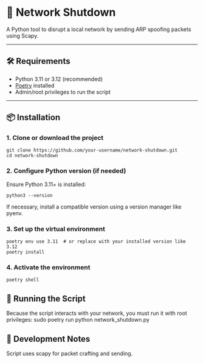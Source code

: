 # 🚨 Network Shutdown

A Python tool to disrupt a local network by sending ARP spoofing packets using Scapy.

---

## 🛠 Requirements

- Python 3.11 or 3.12 (recommended)
- [Poetry](https://python-poetry.org/docs/#installation) installed
- Admin/root privileges to run the script

---

## 📦 Installation

### 1. Clone or download the project

    git clone https://github.com/your-username/network-shutdown.git
    cd network-shutdown

### 2. Configure Python version (if needed)
Ensure Python 3.11+ is installed:

    python3 --version

If necessary, install a compatible version using a version manager like pyenv.

### 3. Set up the virtual environment

    poetry env use 3.11  # or replace with your installed version like 3.12
    poetry install

### 4. Activate the environment

    poetry shell

## 🚀 Running the Script
Because the script interacts with your network, you must run it with root privileges:
sudo poetry run python network_shutdown.py


## 🧪 Development Notes
Script uses scapy for packet crafting and sending.
